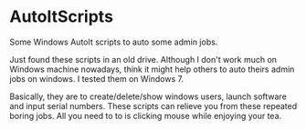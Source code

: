 AutoItScripts
=============

Some Windows AutoIt scripts to auto some admin jobs.

Just found these scripts in an old drive. Although I don't work much on Windows machine nowadays, think it might help others to auto theirs admin jobs on windows.
I tested them on Windows 7.

Basically, they are to create/delete/show windows users, launch software and input serial numbers. These scripts can relieve you from these repeated boring jobs. All you need to to is clicking mouse while enjoying your tea.
